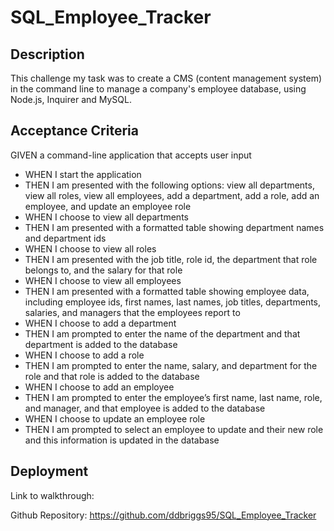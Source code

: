# SQL_Employee_Tracker

## Description
This challenge my task was to create a CMS (content management system) in the command line to manage a company's employee database, using Node.js, Inquirer and MySQL.
## Acceptance Criteria

GIVEN a command-line application that accepts user input
- WHEN I start the application
- THEN I am presented with the following options: view all departments, view all roles, view all employees, add a department, add a role, add an employee, and update an employee role
- WHEN I choose to view all departments
- THEN I am presented with a formatted table showing department names and department ids
- WHEN I choose to view all roles
- THEN I am presented with the job title, role id, the department that role belongs to, and the salary for that role
- WHEN I choose to view all employees
- THEN I am presented with a formatted table showing employee data, including employee ids, first names, last names, job titles, departments, salaries, and managers that the employees report to
- WHEN I choose to add a department
- THEN I am prompted to enter the name of the department and that department is added to the database
- WHEN I choose to add a role
- THEN I am prompted to enter the name, salary, and department for the role and that role is added to the database
- WHEN I choose to add an employee
- THEN I am prompted to enter the employee’s first name, last name, role, and manager, and that employee is added to the database
- WHEN I choose to update an employee role
- THEN I am prompted to select an employee to update and their new role and this information is updated in the database

## Deployment

Link to walkthrough:

Github Repository: https://github.com/ddbriggs95/SQL_Employee_Tracker